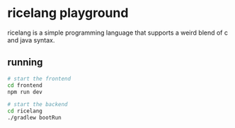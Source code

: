 # ricelang playground
ricelang is a simple programming language that supports a weird blend of c and java syntax.

## running
```sh
# start the frontend
cd frontend
npm run dev
```

```sh
# start the backend
cd ricelang
./gradlew bootRun
```
